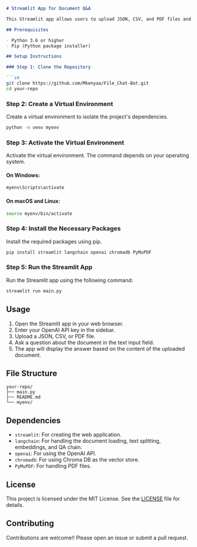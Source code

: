 ```markdown
# Streamlit App for Document Q&A

This Streamlit app allows users to upload JSON, CSV, and PDF files and enables Q&A with the uploaded documents using Langchain's RAG (Retrieval-Augmented Generation) approach. The app uses Chroma DB as the vector store and GPT-4 as the model. Users are prompted to enter their OpenAI API key.

## Prerequisites

- Python 3.6 or higher
- Pip (Python package installer)

## Setup Instructions

### Step 1: Clone the Repository

```sh
git clone https://github.com/Mkenyaa/File_Chat-Bot.git
cd your-repo
```

### Step 2: Create a Virtual Environment

Create a virtual environment to isolate the project's dependencies.

```sh
python -m venv myenv
```

### Step 3: Activate the Virtual Environment

Activate the virtual environment. The command depends on your operating system.

#### On Windows:
```sh
myenv\Scripts\activate
```

#### On macOS and Linux:
```sh
source myenv/bin/activate
```

### Step 4: Install the Necessary Packages

Install the required packages using pip.

```sh
pip install streamlit langchain openai chromadb PyMuPDF
```

### Step 5: Run the Streamlit App

Run the Streamlit app using the following command:

```sh
streamlit run main.py
```

## Usage

1. Open the Streamlit app in your web browser.
2. Enter your OpenAI API key in the sidebar.
3. Upload a JSON, CSV, or PDF file.
4. Ask a question about the document in the text input field.
5. The app will display the answer based on the content of the uploaded document.

## File Structure

```
your-repo/
├── main.py
├── README.md
└── myenv/
```

## Dependencies

- `streamlit`: For creating the web application.
- `langchain`: For handling the document loading, text splitting, embeddings, and QA chain.
- `openai`: For using the OpenAI API.
- `chromadb`: For using Chroma DB as the vector store.
- `PyMuPDF`: For handling PDF files.

## License

This project is licensed under the MIT License. See the [LICENSE](LICENSE) file for details.

## Contributing

Contributions are welcome!! Please open an issue or submit a pull request.

```